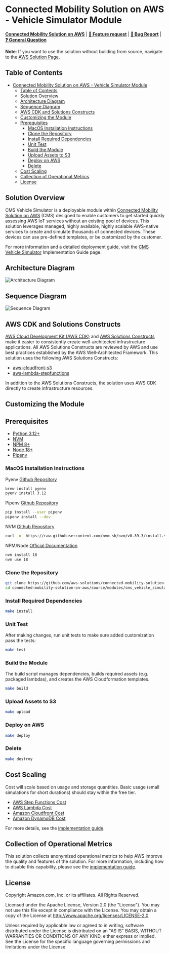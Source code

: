 # Connected Mobility Solution on AWS - Vehicle Simulator Module

<!-- markdownlint-disable-next-line -->
**[Connected Mobility Solution on AWS](https://aws.amazon.com/solutions/implementations/connected-mobility-solution-on-aws/)** | **[🚧 Feature request](https://github.com/aws-solutions/connected-mobility-solution-on-aws/issues/new?assignees=&labels=enhancement&template=feature_request.md&title=)** | **[🐛 Bug Report](https://github.com/aws-solutions/connected-mobility-solution-on-aws/issues/new?assignees=&labels=bug&template=bug_report.md&title=)** | **[❓ General Question](https://github.com/aws-solutions/connected-mobility-solution-on-aws/issues/new?assignees=&labels=question&template=general_question.md&title=)**

**Note**: If you want to use the solution without building from source, navigate to the [AWS Solution Page](https://aws.amazon.com/solutions/implementations/connected-mobility-solution-on-aws/).

## Table of Contents

- [Connected Mobility Solution on AWS - Vehicle Simulator Module](#connected-mobility-solution-on-aws---vehicle-simulator-module)
  - [Table of Contents](#table-of-contents)
  - [Solution Overview](#solution-overview)
  - [Architecture Diagram](#architecture-diagram)
  - [Sequence Diagram](#sequence-diagram)
  - [AWS CDK and Solutions Constructs](#aws-cdk-and-solutions-constructs)
  - [Customizing the Module](#customizing-the-module)
  - [Prerequisites](#prerequisites)
    - [MacOS Installation Instructions](#macos-installation-instructions)
    - [Clone the Repository](#clone-the-repository)
    - [Install Required Dependencies](#install-required-dependencies)
    - [Unit Test](#unit-test)
    - [Build the Module](#build-the-module)
    - [Upload Assets to S3](#upload-assets-to-s3)
    - [Deploy on AWS](#deploy-on-aws)
    - [Delete](#delete)
  - [Cost Scaling](#cost-scaling)
  - [Collection of Operational Metrics](#collection-of-operational-metrics)
  - [License](#license)

## Solution Overview

CMS Vehicle Simulator is a deployable module within [Connected Mobility Solution on AWS](/README.md)
(CMS) designed to enable customers to get started quickly assessing AWS IoT services
without an existing pool of devices. This solution leverages managed, highly available, highly scalable AWS-native
services to create and simulate thousands of connected devices. These devices can use pre-defined templates, or be
customized by the customer.

For more information and a detailed deployment guide, visit the
[CMS Vehicle Simulator](https://docs.aws.amazon.com/solutions/latest/connected-mobility-solution-on-aws/vehicle-simulator-module.html)
Implementation Guide page.

## Architecture Diagram

![Architecture Diagram](./documentation/architecture/diagrams/cms-vehicle-simulator-architecture-diagram.svg)

## Sequence Diagram

![Sequence Diagram](./documentation/sequence/cms-vehicle-simulator-sequence-diagram.svg)

## AWS CDK and Solutions Constructs

[AWS Cloud Development Kit (AWS CDK)](https://aws.amazon.com/cdk/) and
[AWS Solutions Constructs](https://aws.amazon.com/solutions/constructs/) make it easier to consistently create
well-architected infrastructure applications. All AWS Solutions Constructs are reviewed by AWS and use best
practices established by the AWS Well-Architected Framework. This solution uses the following AWS Solutions Constructs:

- [aws-cloudfront-s3](https://docs.aws.amazon.com/solutions/latest/constructs/aws-cloudfront-s3.html)
- [aws-lambda-stepfunctions](https://docs.aws.amazon.com/solutions/latest/constructs/aws-lambda-stepfunctions.html)

In addition to the AWS Solutions Constructs, the solution uses AWS CDK directly to create infrastructure resources.

## Customizing the Module

## Prerequisites

- [Python 3.12+](https://www.python.org/downloads/)
- [NVM](https://github.com/nvm-sh/nvm)
- [NPM 8+](https://docs.npmjs.com/downloading-and-installing-node-js-and-npm)
- [Node 18+](https://docs.npmjs.com/downloading-and-installing-node-js-and-npm)
- [Pipenv](https://pipenv.pypa.io/en/latest/installation.html)

### MacOS Installation Instructions

Pyenv [Github Repository](https://github.com/pyenv/pyenv)

```bash
brew install pyenv
pyenv install 3.12
```

Pipenv [Github Repository](https://github.com/pypa/pipenv)

```bash
pip install --user pipenv
pipenv install --dev
```

NVM [Github Repository](https://github.com/nvm-sh/nvm)

```bash
curl -o- https://raw.githubusercontent.com/nvm-sh/nvm/v0.39.3/install.sh | bash
```

NPM/Node [Official Documentation](https://docs.npmjs.com/downloading-and-installing-node-js-and-npm)

```bash
nvm install 18
nvm use 18
```

### Clone the Repository

```bash
git clone https://github.com/aws-solutions/connected-mobility-solution-on-aws.git
cd connected-mobility-solution-on-aws/source/modules/cms_vehicle_simulator/
```

### Install Required Dependencies

```bash
make install
```

### Unit Test

After making changes, run unit tests to make sure added customization
pass the tests:

```bash
make test
```

### Build the Module

The build script manages dependencies, builds required assets (e.g. packaged lambdas), and creates the
AWS Cloudformation templates.

```bash
make build
```

### Upload Assets to S3

```bash
make upload
```

### Deploy on AWS

```bash
make deploy
```

### Delete

```bash
make destroy
```

## Cost Scaling

Cost will scale based on usage and storage quantities.
Basic usage (small simulations for short durations) should stay within the free tier.

- [AWS Step Functions Cost](https://aws.amazon.com/step-functions/pricing/)
- [AWS Lambda Cost](https://aws.amazon.com/lambda/pricing/)
- [Amazon Cloudfront Cost](https://aws.amazon.com/cloudfront/pricing/)
- [Amazon DynamoDB Cost](https://aws.amazon.com/dynamodb/pricing/)

For more details, see the
[implementation guide](https://docs.aws.amazon.com/solutions/latest/connected-mobility-solution-on-aws/cost.html).

## Collection of Operational Metrics

This solution collects anonymized operational metrics to help AWS improve
the quality and features of the solution. For more information, including
how to disable this capability, please see the
[implementation guide](https://docs.aws.amazon.com/solutions/latest/connected-mobility-solution-on-aws/anonymized-data-collection.html).

## License

Copyright Amazon.com, Inc. or its affiliates. All Rights Reserved.

Licensed under the Apache License, Version 2.0 (the "License").
You may not use this file except in compliance with the License.
You may obtain a copy of the License at <http://www.apache.org/licenses/LICENSE-2.0>

Unless required by applicable law or agreed to in writing, software
distributed under the License is distributed on an "AS IS" BASIS,
WITHOUT WARRANTIES OR CONDITIONS OF ANY KIND, either express or implied.
See the License for the specific language governing permissions and
limitations under the License.
